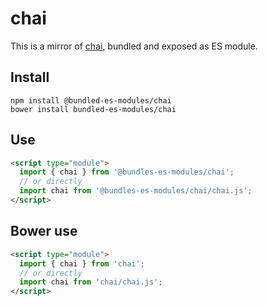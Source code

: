 # chai

This is a mirror of [chai](https://www.npmjs.com/package/chai), bundled and exposed as ES module.

## Install

```
npm install @bundled-es-modules/chai
bower install bundled-es-modules/chai
```

## Use

```html
<script type="module">
  import { chai } from '@bundles-es-modules/chai';
  // or directly
  import chai from '@bundles-es-modules/chai/chai.js';
</script>
```

## Bower use
```html
<script type="module">
  import { chai } from 'chai';
  // or directly
  import chai from 'chai/chai.js';
</script>
```
